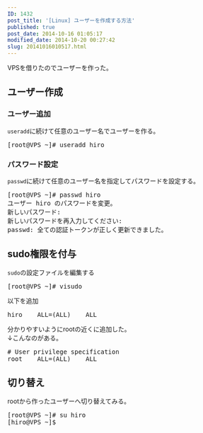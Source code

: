 ```yaml
---
ID: 1432
post_title: '[Linux] ユーザーを作成する方法'
published: true
post_date: 2014-10-16 01:05:17
modified_date: 2014-10-20 00:27:42
slug: 20141016010517.html
---
```

<p>VPSを借りたのでユーザーを作った。<br />
<!--more--></p>
<h2>ユーザー作成</h2>
<h3>ユーザー追加</h3>
<p><code>useradd</code>に続けて任意のユーザー名でユーザーを作る。</p>
<pre class="cmd">[root@VPS ~]# useradd hiro</pre>
<h3>パスワード設定</h3>
<p><code>passwd</code>に続けて任意のユーザー名を指定してパスワードを設定する。</p>
<pre class="cmd">[root@VPS ~]# passwd hiro
ユーザー hiro のパスワードを変更。
新しいパスワード:
新しいパスワードを再入力してください:
passwd: 全ての認証トークンが正しく更新できました。
</pre>
<h2>sudo権限を付与</h2>
<p><code>sudo</code>の設定ファイルを編集する</p>
<pre class="cmd">[root@VPS ~]# visudo</pre>
<p>以下を追加</p>
<pre>hiro    ALL=(ALL)    ALL</pre>
<p>分かりやすいようにrootの近くに追加した。<br />
<span class="text-muted">↓こんなのがある。</span></p>
<pre>
# User privilege specification
root    ALL=(ALL)    ALL
</pre>
<h2>切り替え</h2>
<p>rootから作ったユーザーへ切り替えてみる。</p>
<pre class="cmd">[root@VPS ~]# su hiro
[hiro@VPS ~]$</pre>